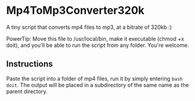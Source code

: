 # Mp4ToMp3Converter320k
A tiny script that converts mp4 files to mp3, at a bitrate of 320kb :)

PowerTip: Move this file to /usr/local/bin, make it executable (chmod +x doit), and you'll be able to run the script from any folder. You're welcome.

## Instructions

Paste the script into a folder of mp4 files, run it by simply entering `bash doit`. The output will be placed in a subdirectory of the same name as the parent directory. 
